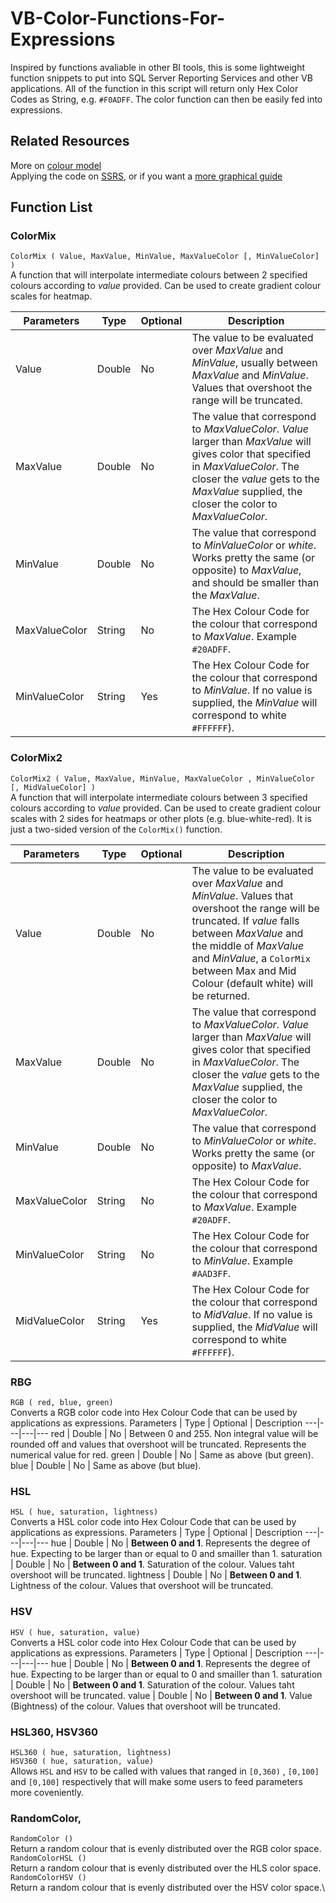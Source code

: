 # VB-Color-Functions-For-Expressions
Inspired by functions avaliable in other BI tools, this is some lightweight function snippets to put into SQL Server Reporting Services and other VB applications. All of the function in this script will return only Hex Color Codes as String, e.g. `#F0ADFF`. The color function can then be easily fed into expressions.

## Related Resources
More on [colour model](https://en.wikipedia.org/wiki/Color_model)\
Applying the code on [SSRS](https://docs.microsoft.com/en-us/sql/reporting-services/report-design/add-code-to-a-report-ssrs?view=sql-server-ver15), or if you want a [more graphical guide](https://www.tutorialgateway.org/custom-code-in-ssrs-report)

## Function List
### ColorMix
`ColorMix ( Value, MaxValue, MinValue, MaxValueColor [, MinValueColor] )`\
A function that will interpolate intermediate colours between 2 specified colours according to _value_ provided. Can be used to create gradient colour scales for heatmap. 

Parameters | Type | Optional | Description
---|---|---|---
Value | Double | No | The value to be evaluated over _MaxValue_ and _MinValue_, usually between _MaxValue_ and _MinValue_. Values that overshoot the range will be truncated.
MaxValue | Double | No | The value that correspond to _MaxValueColor_. _Value_ larger than _MaxValue_ will gives color that specified in _MaxValueColor_. The closer the _value_ gets to the _MaxValue_ supplied, the closer the color to _MaxValueColor_.
MinValue | Double | No | The value that correspond to _MinValueColor_ or *white*. Works pretty the same (or opposite) to _MaxValue_, and should be smaller than the _MaxValue_.
MaxValueColor  | String | No | The Hex Colour Code for the colour that correspond to _MaxValue_. Example `#20ADFF`.
MinValueColor  | String | Yes |  The Hex Colour Code for the colour that correspond to _MinValue_. If no value is supplied, the _MinValue_ will correspond to white `#FFFFFF`).

### ColorMix2
`ColorMix2 ( Value, MaxValue, MinValue, MaxValueColor , MinValueColor [, MidValueColor] )`\
A function that will interpolate intermediate colours between 3 specified colours according to _value_ provided. Can be used to create gradient colour scales with 2 sides for heatmaps or other plots (e.g. blue-white-red). It is just a two-sided version of the `ColorMix()` function. 

Parameters | Type | Optional | Description
---|---|---|---
Value | Double | No | The value to be evaluated over _MaxValue_ and _MinValue_. Values that overshoot the range will be truncated. If _value_ falls between _MaxValue_ and the middle of _MaxValue_ and _MinValue_, a `ColorMix` between Max and Mid Colour (default white) will be returned.
MaxValue | Double | No | The value that correspond to _MaxValueColor_. _Value_ larger than _MaxValue_ will gives color that specified in _MaxValueColor_. The closer the _value_ gets to the _MaxValue_ supplied, the closer the color to _MaxValueColor_.
MinValue | Double | No | The value that correspond to _MinValueColor_ or *white*. Works pretty the same (or opposite) to _MaxValue_.
MaxValueColor  | String | No | The Hex Colour Code for the colour that correspond to _MaxValue_. Example `#20ADFF`.
MinValueColor  | String | No |  The Hex Colour Code for the colour that correspond to _MinValue_. Example `#AAD3FF`.
MidValueColor  | String | Yes |  The Hex Colour Code for the colour that correspond to _MidValue_. If no value is supplied, the _MidValue_ will correspond to white `#FFFFFF`).

### RBG
`RGB ( red, blue, green)`\
Converts a RGB color code into Hex Colour Code that can be used by applications as expressions.
Parameters | Type | Optional | Description
---|---|---|---
red | Double | No | Between 0 and 255. Non integral value will be rounded off and values that overshoot will be truncated. Represents the numerical value for red.
green | Double | No | Same as above (but green).
blue | Double | No | Same as above (but blue).

### HSL
`HSL ( hue, saturation, lightness)`\
Converts a HSL color code into Hex Colour Code that can be used by applications as expressions.
Parameters | Type | Optional | Description
---|---|---|---
hue | Double | No | **Between 0 and 1**. Represents the degree of hue. Expecting to be larger than or equal to 0 and smailler than 1. 
saturation | Double | No | **Between 0 and 1**. Saturation of the colour. Values taht overshoot will be truncated.
lightness | Double | No | **Between 0 and 1**. Lightness of the colour. Values that overshoot will be truncated.

### HSV
`HSV ( hue, saturation, value)`\
Converts a HSL color code into Hex Colour Code that can be used by applications as expressions.
Parameters | Type | Optional | Description
---|---|---|---
hue | Double | No | **Between 0 and 1**. Represents the degree of hue. Expecting to be larger than or equal to 0 and smailler than 1. 
saturation | Double | No | **Between 0 and 1**. Saturation of the colour. Values taht overshoot will be truncated.
value | Double | No | **Between 0 and 1**. Value (Bightness) of the colour. Values that overshoot will be truncated.

### HSL360, HSV360
`HSL360 ( hue, saturation, lightness)`\
`HSV360 ( hue, saturation, value)`\
Allows `HSL` and `HSV` to be called with values that ranged in `[0,360)` , `[0,100]` and  `[0,100]` respectively that will make some users to feed parameters more coveniently.

### RandomColor, 
`RandomColor ()`\
Return a random colour that is evenly distributed over the RGB color space.\
`RandomColorHSL ()`\
Return a random colour that is evenly distributed over the HLS color space.\
`RandomColorHSV ()`\
Return a random colour that is evenly distributed over the HSV color space.\

